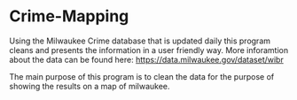# Crime-Mapping
Using the Milwaukee Crime database that is updated daily this program cleans and presents the information in a user friendly way.  More inforamtion about the data can be found here: https://data.milwaukee.gov/dataset/wibr

The main purpose of this program is to clean the data for the purpose of showing the results on a map of milwaukee.

